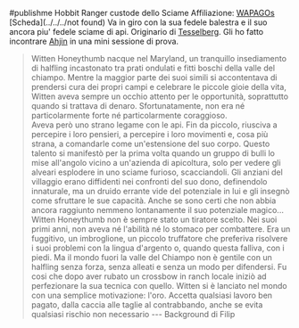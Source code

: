 #publishme 
Hobbit Ranger custode dello Sciame
Affiliazione: [WAPAGOs](WAPAGOs.md)
[Scheda](../../../not found)
Va in giro con la sua fedele balestra e il suo ancora piu' fedele sciame di api. Originario di [Tesselberg](../../Tesselberg.md). Gli ho fatto incontrare [Ahjin](Ahjin.md) in una mini sessione di prova.


>Witten Honeythumb nacque nel Maryland, un tranquillo insediamento di halfling incastonato tra prati ondulati e fitti boschi della valle del chiampo. Mentre la maggior parte dei suoi simili si accontentava di prendersi cura dei propri campi e celebrare le piccole gioie della vita, Witten aveva sempre un occhio attento per le opportunità, soprattutto quando si trattava di denaro. Sfortunatamente, non era né particolarmente forte né particolarmente coraggioso.  
>Aveva però uno strano legame con le api. Fin da piccolo, riusciva a percepire i loro pensieri, a percepire i loro movimenti e, cosa più strana, a comandarle come un'estensione del suo corpo. Questo talento si manifestò per la prima volta quando un gruppo di bulli lo mise all'angolo vicino a un'azienda di apicoltura, solo per vedere gli alveari esplodere in uno sciame furioso, scacciandoli. Gli anziani del villaggio erano diffidenti nei confronti del suo dono, definendolo innaturale, ma un druido errante vide del potenziale in lui e gli insegnò come sfruttare le sue capacità. Anche se sono certi che non abbia ancora raggiunto nemmeno lontanamente il suo potenziale magico...  
>Witten Honeythumb non è sempre stato un tiratore scelto. Nei suoi primi anni, non aveva né l'abilità né lo stomaco per combattere. Era un fuggitivo, un imbroglione, un piccolo truffatore che preferiva risolvere i suoi problemi con la lingua d'argento o, quando questa falliva, con i piedi. Ma il mondo fuori la valle del Chiampo non è gentile con un halfling senza forza, senza alleati e senza un modo per difendersi. Fu cosi che dopo aver rubato un crossbow in ranch locale iniziò ad perfezionare la sua tecnica con quello. Witten si è lanciato nel mondo con una semplice motivazione: l'oro. Accetta qualsiasi lavoro ben pagato, dalla caccia alle taglie al contrabbando, anche se evita qualsiasi rischio non necessario
>--- Background di Filip

